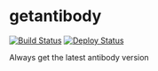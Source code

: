 # getantibody

[![Build Status](https://img.shields.io/circleci/project/caarlos0/getantibody/master.svg?style=flat-square)](https://circleci.com/gh/caarlos0/getantibody) [![Deploy Status](https://img.shields.io/badge/ElasticBeanstalk-deployed-brightgreen.svg?style=flat-square)](http://antibody.elasticbeanstalk.com)

Always get the latest antibody version
